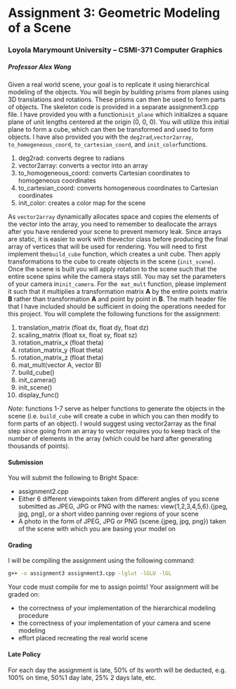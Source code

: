 # Assignment 3: Geometric Modeling of a Scene

### Loyola Marymount University – CSMI-371 Computer Graphics​

##### Professor Alex Wong

Given a real world scene, your goal is to replicate it using hierarchical modeling of the objects. You will begin by building prisms from planes using 3D translations and rotations. These prisms can then be used to form parts of objects. The skeleton code is provided in a separate ​assignment3.cpp​ file. I have provided you with a function ​`init_plane​` which initializes a square plane of unit lengths centered at the origin (0, 0, 0). You will utilize this initial plane to form a cube, which can then be transformed and used to form objects. I have also provided you with the ​`deg2rad`​, ​`vector2array​`, `​to_homogeneous_coord​`, `to_cartesian_coord​`, and `​init_color​` functions.

1. deg2rad​: converts degree to radians
2. vector2array​: converts a vector into an array
3. to_homogeneous_coord​: converts Cartesian coordinates to homogeneous coordinates
4. to_cartesian_coord​: converts homogeneous coordinates to Cartesian coordinates
5. init_color​: creates a color map for the scene

As ​`vector2array​` dynamically allocates space and copies the elements of the vector into the array, you need to remember to deallocate the arrays after you have rendered your scene to prevent memory leak. Since arrays are static, it is easier to work with the ​vector​ class before producing the final array of vertices that will be used for rendering. You will need to first implement the ​`build_cube​` function, which creates a unit cube. Then apply transformations to the cube to create objects in the scene (​`init_scene​`). Once the scene is built you will apply rotation to the scene such that the entire scene spins while the camera stays still. You may set the parameters of your camera in ​`init_camera​`. For the ​ `mat_mult​` function, please implement it such that it multiplies a transformation matrix **A** by the entire points matrix **B** rather than transformation **A** and point by point in **B**. The ​math​ header file that I have included should be sufficient in doing the operations needed for this project.
You will complete the following functions for the assignment:

1. translation_matrix (float dx, float dy, float dz)
2. scaling_matrix (float sx, float sy, float sz)
3. rotation_matrix_x (float theta)
4. rotation_matrix_y (float theta)
5. rotation_matrix_z (float theta)
6. mat_mult(vector<GLfloat> A, vector<GLfloat> B)
7. build_cube()
8. init_camera()
9. init_scene()
10. display_func()

_Note_: functions 1-7 serve as helper functions to generate the objects in the scene (i.e. `build_cube`​ will create a cube in which you can then modify to form parts of an object). I would suggest using ​vector2array​ as the final step since going from an array to vector requires you to keep track of the number of elements in the array (which could be hard after generating thousands of points).

#### Submission

You will submit the following to Bright Space:

- assignment2.cpp
- Either 6 different viewpoints taken from different angles of you scene submitted as JPEG, JPG or PNG with the names: view{1,2,3,4,5,6}.{jpeg, jpg, png}, or a short video panning over regions of your scene
- A photo in the form of JPEG, JPG or PNG (scene.{jpeg, jpg, png}) taken of the scene with which you are basing your model on

#### Grading

I will be compiling the assignment using the following command:

```sh
g++ -o assignment3 assignment3.cpp -lglut -lGLU -lGL
```

Your code must compile for me to assign points! Your assignment will be graded on:

- the correctness of your implementation of the hierarchical modeling procedure
- the correctness of your implementation of your camera and scene modeling
- effort placed recreating the real world scene

#### Late Policy

For each day the assignment is late, 50% of its worth will be deducted, e.g. 100% on time, 50%1 day late, 25% 2 days late, etc.
